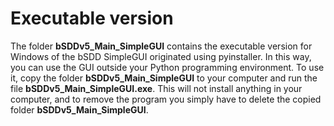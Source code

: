 # Executable version

The folder **bSDDv5_Main_SimpleGUI** contains the executable version for Windows of the bSDD SimpleGUI originated using pyinstaller.
In this way, you can use the GUI outside your Python programming environment.
To use it, copy the folder **bSDDv5_Main_SimpleGUI** to your computer and run the file **bSDDv5_Main_SimpleGUI.exe**.
This will not install anything in your computer, and to remove the program you simply have to delete the copied folder **bSDDv5_Main_SimpleGUI**.
